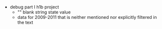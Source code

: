 + debug part I h1b project 
	- "" blank string state value 
	- data for 2009-2011 that is neither mentioned nor explicitly filtered in the text 

